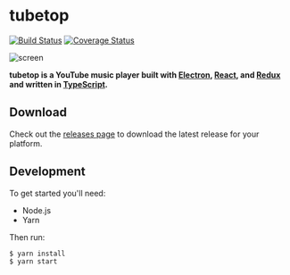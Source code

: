 # tubetop
[![Build Status](https://travis-ci.org/subnomo/tubetop.svg?branch=master)](https://travis-ci.org/subnomo/tubetop)
[![Coverage Status](https://coveralls.io/repos/github/subnomo/tubetop/badge.svg?branch=master)](https://coveralls.io/github/subnomo/tubetop?branch=master)

![screen](https://i.imgur.com/9E7LFVA.png)

**tubetop is a YouTube music player built with [Electron](https://electronjs.org/), [React](https://reactjs.org/), and [Redux](https://redux.js.org/) and written in [TypeScript](https://www.typescriptlang.org/).**

## Download
Check out the [releases page](https://github.com/subnomo/tubetop/releases) to download the latest release for your platform.

## Development
To get started you'll need:
* Node.js
* Yarn

Then run:

```
$ yarn install
$ yarn start
```
